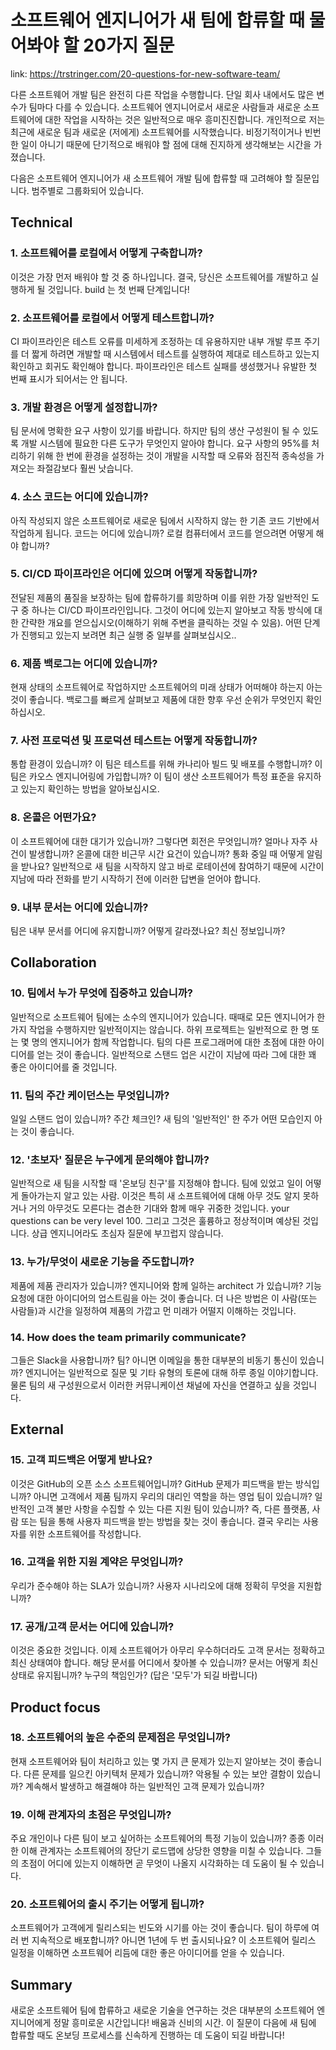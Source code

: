 # 소프트웨어 엔지니어가 새 팀에 합류할 때 물어봐야 할 20가지 질문

link: https://trstringer.com/20-questions-for-new-software-team/

다른 소프트웨어 개발 팀은 완전히 다른 작업을 수행합니다. 단일 회사 내에서도 많은 변수가 팀마다 다를 수 있습니다. 소프트웨어 엔지니어로서 새로운 사람들과 새로운 소프트웨어에 대한 작업을 시작하는 것은 일반적으로 매우 흥미진진합니다. 개인적으로 저는 최근에 새로운 팀과 새로운 (저에게) 소프트웨어를 시작했습니다. 비정기적이거나 빈번한 일이 아니기 때문에 단기적으로 배워야 할 점에 대해 진지하게 생각해보는 시간을 가졌습니다.

다음은 소프트웨어 엔지니어가 새 소프트웨어 개발 팀에 합류할 때 고려해야 할 질문입니다. 범주별로 그룹화되어 있습니다.



## Technical

### 1. 소프트웨어를 로컬에서 어떻게 구축합니까?

이것은 가장 먼저 배워야 할 것 중 하나입니다. 결국, 당신은 소프트웨어를 개발하고 실행하게 될 것입니다. build 는 첫 번째 단계입니다!

### 2. 소프트웨어를 로컬에서 어떻게 테스트합니까?

CI 파이프라인은 테스트 오류를 미세하게 조정하는 데 유용하지만 내부 개발 루프 주기를 더 짧게 하려면 개발할 때 시스템에서 테스트를 실행하여 제대로 테스트하고 있는지 확인하고 회귀도 확인해야 합니다. 파이프라인은 테스트 실패를 생성했거나 유발한 첫 번째 표시가 되어서는 안 됩니다.

### 3. 개발 환경은 어떻게 설정합니까?

팀 문서에 명확한 요구 사항이 있기를 바랍니다. 하지만 팀의 생산 구성원이 될 수 있도록 개발 시스템에 필요한 다른 도구가 무엇인지 알아야 합니다. 요구 사항의 95%를 처리하기 위해 한 번에 환경을 설정하는 것이 개발을 시작할 때 오류와 점진적 종속성을 가져오는 좌절감보다 훨씬 낫습니다.

### 4. 소스 코드는 어디에 있습니까?

아직 작성되지 않은 소프트웨어로 새로운 팀에서 시작하지 않는 한 기존 코드 기반에서 작업하게 됩니다. 코드는 어디에 있습니까? 로컬 컴퓨터에서 코드를 얻으려면 어떻게 해야 합니까?

### 5. CI/CD 파이프라인은 어디에 있으며 어떻게 작동합니까?

전달된 제품의 품질을 보장하는 팀에 합류하기를 희망하며 이를 위한 가장 일반적인 도구 중 하나는 CI/CD 파이프라인입니다. 그것이 어디에 있는지 알아보고 작동 방식에 대한 간략한 개요를 얻으십시오(이해하기 위해 주변을 클릭하는 것일 수 있음). 어떤 단계가 진행되고 있는지 보려면 최근 실행 중 일부를 살펴보십시오..

### 6. 제품 백로그는 어디에 있습니까?

현재 상태의 소프트웨어로 작업하지만 소프트웨어의 미래 상태가 어떠해야 하는지 아는 것이 좋습니다. 백로그를 빠르게 살펴보고 제품에 대한 향후 우선 순위가 무엇인지 확인하십시오.

### 7. 사전 프로덕션 및 프로덕션 테스트는 어떻게 작동합니까?

통합 환경이 있습니까? 이 팀은 테스트를 위해 카나리아 빌드 및 배포를 수행합니까? 이 팀은 카오스 엔지니어링에 가입합니까? 이 팀이 생산 소프트웨어가 특정 표준을 유지하고 있는지 확인하는 방법을 알아보십시오.

### 8. 온콜은 어떤가요?

이 소프트웨어에 대한 대기가 있습니까? 그렇다면 회전은 무엇입니까? 얼마나 자주 사건이 발생합니까? 온콜에 대한 비근무 시간 요건이 있습니까? 통화 중일 때 어떻게 알림을 받나요? 일반적으로 새 팀을 시작하지 않고 바로 로테이션에 참여하기 때문에 시간이 지남에 따라 전화를 받기 시작하기 전에 이러한 답변을 얻어야 합니다.

### 9. 내부 문서는 어디에 있습니까?

팀은 내부 문서를 어디에 유지합니까? 어떻게 갈라졌나요? 최신 정보입니까?



## Collaboration

### 10. 팀에서 누가 무엇에 집중하고 있습니까?

일반적으로 소프트웨어 팀에는 소수의 엔지니어가 있습니다. 때때로 모든 엔지니어가 한 가지 작업을 수행하지만 일반적이지는 않습니다. 하위 프로젝트는 일반적으로 한 명 또는 몇 명의 엔지니어가 함께 작업합니다. 팀의 다른 프로그래머에 대한 초점에 대한 아이디어를 얻는 것이 좋습니다. 일반적으로 스탠드 업은 시간이 지남에 따라 그에 대한 꽤 좋은 아이디어를 줄 것입니다.

### 11. 팀의 주간 케이던스는 무엇입니까?

일일 스탠드 업이 있습니까? 주간 체크인? 새 팀의 '일반적인' 한 주가 어떤 모습인지 아는 것이 좋습니다.

### 12. '초보자' 질문은 누구에게 문의해야 합니까?

일반적으로 새 팀을 시작할 때 '온보딩 친구'를 지정해야 합니다. 팀에 있었고 일이 어떻게 돌아가는지 알고 있는 사람. 이것은 특히 새 소프트웨어에 대해 아무 것도 알지 못하거나 거의 아무것도 모른다는 겸손한 기대와 함께 매우 귀중한 것입니다. your questions can be very level 100. 그리고 그것은 훌륭하고 정상적이며 예상된 것입니다. 상급 엔지니어라도 초심자 질문에 부끄럽지 않습니다.

### 13. 누가/무엇이 새로운 기능을 주도합니까?

제품에 제품 관리자가 있습니까? 엔지니어와 함께 일하는 architect 가 있습니까? 기능 요청에 대한 아이디어의 업스트림을 아는 것이 좋습니다. 더 나은 방법은 이 사람(또는 사람들)과 시간을 일정하여 제품의 가깝고 먼 미래가 어떨지 이해하는 것입니다.

### 14. How does the team primarily communicate?

그들은 Slack을 사용합니까? 팀? 아니면 이메일을 통한 대부분의 비동기 통신이 있습니까? 엔지니어는 일반적으로 질문 및 기타 유형의 토론에 대해 하루 종일 이야기합니다. 물론 팀의 새 구성원으로서 이러한 커뮤니케이션 채널에 자신을 연결하고 싶을 것입니다.



## External

### 15. 고객 피드백은 어떻게 받나요?

이것은 GitHub의 오픈 소스 소프트웨어입니까? GitHub 문제가 피드백을 받는 방식입니까? 아니면 고객에서 제품 팀까지 우리의 대리인 역할을 하는 영업 팀이 있습니까? 일반적인 고객 불만 사항을 수집할 수 있는 다른 지원 팀이 있습니까? 즉, 다른 플랫폼, 사람 또는 팀을 통해 사용자 피드백을 받는 방법을 찾는 것이 좋습니다. 결국 우리는 사용자를 위한 소프트웨어를 작성합니다.

### 16. 고객을 위한 지원 계약은 무엇입니까?

우리가 준수해야 하는 SLA가 있습니까? 사용자 시나리오에 대해 정확히 무엇을 지원합니까?

### 17. 공개/고객 문서는 어디에 있습니까?

이것은 중요한 것입니다. 이제 소프트웨어가 아무리 우수하더라도 고객 문서는 정확하고 최신 상태여야 합니다. 해당 문서를 어디에서 찾아볼 수 있습니까? 문서는 어떻게 최신 상태로 유지됩니까? 누구의 책임인가? (답은 '모두'가 되길 바랍니다)



## Product focus

### 18. 소프트웨어의 높은 수준의 문제점은 무엇입니까?

현재 소프트웨어와 팀이 처리하고 있는 몇 가지 큰 문제가 있는지 알아보는 것이 좋습니다. 다른 문제를 일으킨 아키텍처 문제가 있습니까? 악용될 수 있는 보안 결함이 있습니까? 계속해서 발생하고 해결해야 하는 일반적인 고객 문제가 있습니까?

### 19. 이해 관계자의 초점은 무엇입니까?

주요 개인이나 다른 팀이 보고 싶어하는 소프트웨어의 특정 기능이 있습니까? 종종 이러한 이해 관계자는 소프트웨어의 장단기 로드맵에 상당한 영향을 미칠 수 있습니다. 그들의 초점이 어디에 있는지 이해하면 곧 무엇이 나올지 시각화하는 데 도움이 될 수 있습니다.

### 20. 소프트웨어의 출시 주기는 어떻게 됩니까?

소프트웨어가 고객에게 릴리스되는 빈도와 시기를 아는 것이 좋습니다. 팀이 하루에 여러 번 지속적으로 배포합니까? 아니면 1년에 두 번 출시되나요? 이 소프트웨어 릴리스 일정을 이해하면 소프트웨어 리듬에 대한 좋은 아이디어를 얻을 수 있습니다.



## Summary

새로운 소프트웨어 팀에 합류하고 새로운 기술을 연구하는 것은 대부분의 소프트웨어 엔지니어에게 정말 흥미로운 시간입니다! 배움과 신비의 시간. 이 질문이 다음에 새 팀에 합류할 때도 온보딩 프로세스를 신속하게 진행하는 데 도움이 되길 바랍니다!

